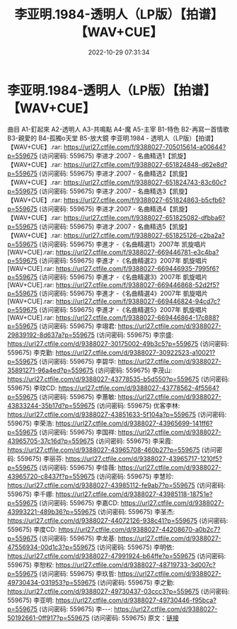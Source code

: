 ﻿---
title: 李亚明.1984-透明人（LP版）【拍谱】【WAV+CUE】
date: 2022-10-29 07:31:34
categories: WAV车载音乐、镜像
tags: 华语中文
---
# 李亚明.1984-透明人（LP版）【拍谱】【WAV+CUE】

曲目
A1-釘起來
A2-透明人
A3-共鳴點
A4-魔
A5-主宰
B1-特色
B2-再寫一首情歌
B3-親愛的
B4-孤獨ο天堂
B5-放大鏡
李亚明.1984 - 透明人（LP版）【拍谱】【WAV+CUE】.rar: https://url27.ctfile.com/f/9388027-705015614-a00644?p=559675
(访问密码: 559675)
李进才.2007 - 名曲精选1【凯旋】【WAV+CUE】.rar: https://url27.ctfile.com/f/9388027-651824848-d62e8d?p=559675
(访问密码: 559675)
李进才.2007 - 名曲精选2【凯旋】【WAV+CUE】.rar: https://url27.ctfile.com/f/9388027-651824743-83c60c?p=559675
(访问密码: 559675)
李进才.2007 - 名曲精选3【凯旋】【WAV+CUE】.rar: https://url27.ctfile.com/f/9388027-651824863-b5cfb6?p=559675
(访问密码: 559675)
李进才.2007 - 名曲精选4【凯旋】【WAV+CUE】.rar: https://url27.ctfile.com/f/9388027-651825082-dfbba6?p=559675
(访问密码: 559675)
李进才.2007 - 名曲精选5【凯旋】【WAV+CUE】.rar: https://url27.ctfile.com/f/9388027-651825126-c2ba2a?p=559675
(访问密码: 559675)
李進才 -《名曲精選1》2007年 凯旋唱片[WAV+CUE].rar: https://url27.ctfile.com/f/9388027-669446781-e3c4ba?p=559675
(访问密码: 559675)
李進才 -《名曲精選2》2007年 凱旋唱片[WAV+CUE].rar: https://url27.ctfile.com/f/9388027-669446935-7995f6?p=559675
(访问密码: 559675)
李進才 -《名曲精選3》2007年 凱旋唱片[WAV+CUE].rar: https://url27.ctfile.com/f/9388027-669446868-52d2f5?p=559675
(访问密码: 559675)
李進才 -《名曲精選4》2007年 凱旋唱片[WAV+CUE].rar: https://url27.ctfile.com/f/9388027-669446824-94cd7c?p=559675
(访问密码: 559675)
李進才 -《名曲精選5》2007年 凱旋唱片[WAV+CUE].rar: https://url27.ctfile.com/f/9388027-669446864-17c888?p=559675
(访问密码: 559675)
李翊君: https://url27.ctfile.com/d/9388027-29839192-8d637a?p=559675
(访问密码: 559675)
李宗盛: https://url27.ctfile.com/d/9388027-30175002-49b3c5?p=559675
(访问密码: 559675)
李克勤: https://url27.ctfile.com/d/9388027-30922523-a10021?p=559675
(访问密码: 559675)
李碧华: https://url27.ctfile.com/d/9388027-35891271-96a4ed?p=559675
(访问密码: 559675)
李茂山: https://url27.ctfile.com/d/9388027-43778535-b5d550?p=559675
(访问密码: 559675)
李玟CD: https://url27.ctfile.com/d/9388027-43778562-4f5564?p=559675
(访问密码: 559675)
李蕙敏: https://url27.ctfile.com/d/9388027-43833244-35b17d?p=559675
(访问密码: 559675)
优客李林: https://url27.ctfile.com/d/9388027-43851633-5f104a?p=559675
(访问密码: 559675)
李荣浩: https://url27.ctfile.com/d/9388027-43965699-141ff6?p=559675
(访问密码: 559675)
李国祥: https://url27.ctfile.com/d/9388027-43965705-37c16d?p=559675
(访问密码: 559675)
李采霞: https://url27.ctfile.com/d/9388027-43965708-460b27?p=559675
(访问密码: 559675)
李丽芬: https://url27.ctfile.com/d/9388027-43965717-1210f5?p=559675
(访问密码: 559675)
李佳薇: https://url27.ctfile.com/d/9388027-43965720-c8437f?p=559675
(访问密码: 559675)
李慧珍: https://url27.ctfile.com/d/9388027-43985112-fe9ab7?p=559675
(访问密码: 559675)
李千娜: https://url27.ctfile.com/d/9388027-43985118-18751e?p=559675
(访问密码: 559675)
李嘉CD: https://url27.ctfile.com/d/9388027-43993221-489b36?p=559675
(访问密码: 559675)
李圣杰: https://url27.ctfile.com/d/9388027-44072126-938c41?p=559675
(访问密码: 559675)
李度CD: https://url27.ctfile.com/d/9388027-44208670-a0b2c7?p=559675
(访问密码: 559675)
李龙基: https://url27.ctfile.com/d/9388027-47556934-00d1c3?p=559675
(访问密码: 559675)
李明依: https://url27.ctfile.com/d/9388027-47991924-b64ffe?p=559675
(访问密码: 559675)
李恕权: https://url27.ctfile.com/d/9388027-48719733-3d007c?p=559675
(访问密码: 559675)
李玖哲: https://url27.ctfile.com/d/9388027-49730434-031953?p=559675
(访问密码: 559675)
李之勤: https://url27.ctfile.com/d/9388027-49730437-03ccc3?p=559675
(访问密码: 559675)
李亚明: https://url27.ctfile.com/d/9388027-49730446-f95bca?p=559675
(访问密码: 559675)
李---: https://url27.ctfile.com/d/9388027-50192661-0ff917?p=559675
(访问密码: 559675)
原文：[链接](https://blog.sina.com.cn/s/blog_1647c7e7601031018.html)